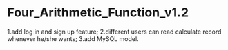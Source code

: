 # Four_Arithmetic_Function_v1.2
1.add log in and sign up feature;
2.different users can read calculate record whenever he/she wants;
3.add MySQL model.
